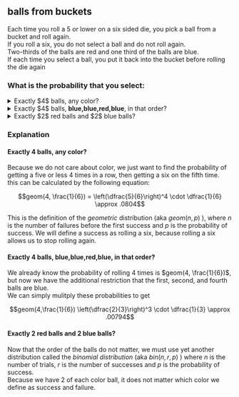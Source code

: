 ## balls from buckets
Each time you roll a $5$ or lower on a six sided die, you pick a ball from a bucket and roll again.  
If you roll a six, you do not select a ball and do not roll again.  
Two-thirds of the balls are red and one third of the balls are blue.  
If each time you select a ball, you put it back into the bucket before rolling the die again  
### What is the probability that you select:
<details>
  $\left(\dfrac{5}{6}\right)^4 \cdot \dfrac{1}{6} \approx .0804$
  <summary>Exactly $4$ balls, any color?</summary>
</details>

<details>
  $\left(\dfrac{5}{6}\right)^4 \cdot \dfrac{1}{6} \cdot (\dfrac{2}{3})^3 (\dfrac{1}{3}) \approx .00794$
  <summary>Exactly $4$ balls, <b>blue,blue,red,blue</b>, in that order?</summary>
</details>

<details>
  $\left(\dfrac{5}{6}\right)^4 \cdot \dfrac{1}{6} \cdot {4 \choose 2} (\dfrac{2}{3})^2(\dfrac{1}{3})^2 \approx .0238$
  <summary>Exactly $2$ red balls and $2$ blue balls?</summary>
</details>

### Explanation
#### Exactly $4$ balls, any color?
Because we do not care about color, we just want to find the probability of getting a five or less $4$ times in a row, then getting a six on the fifth time.  
this can be calculated by the following equation:  
```math
geom(4, \frac{1}{6}) = \left(\dfrac{5}{6}\right)^4 \cdot \dfrac{1}{6} \approx .0804
```
This is the definition of the *geometric* distribution (aka $geom(n,p)$ ), where $n$ is the number of failures before the first success and $p$ is the probability of success.  We will define a success as rolling a six, because rolling a six allows us to stop rolling again.  

#### Exactly $4$ balls, <b>blue,blue,red,blue</b>, in that order?
We already know the probability of rolling $4$ times is $geom(4, \frac{1}{6})$, but now we have the additional restriction that the first, second, and fourth balls are blue.  
We can simply mulitply these probabilities to get
```math
geom(4,\frac{1}{6}) \left(\dfrac{2}{3}\right)^3 \cdot \dfrac{1}{3} \approx .00794
```
#### Exactly $2$ red balls and $2$ blue balls?
Now that the order of the balls do not matter, we must use yet another distribution called the *binomial distribution* (aka $bin(n,r,p)$ ) where $n$ is the number of trials, $r$ is the number of successes and $p$ is the probability of success.  
Because we have $2$ of each color ball, it does not matter which color we define as success and failure.  
